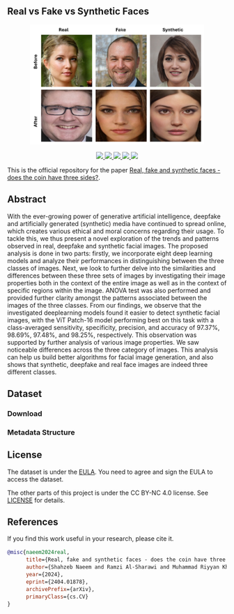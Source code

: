## Real vs Fake vs Synthetic Faces

<div align="center">
    <img src="assets/Fig7.png" width="400" height="275">
    <p></p>
</div>

<div align="center">
    <a href="https://github.com/snaeemm/RFS/issues">
        <img src="https://img.shields.io/github/issues/snaeemm/RFS?style=flat-square">
    </a>
    <a href="https://github.com/snaeemm/RFS/network/members">
        <img src="https://img.shields.io/github/forks/snaeemm/RFS?style=flat-square">
    </a>
    <a href="https://github.com/snaeemm/RFS/stargazers">
        <img src="https://img.shields.io/github/stars/snaeemm/RFS?style=flat-square">
    </a>
    <a href="https://github.com/snaeemm/RFS/blob/master/LICENSE">
        <img src="https://img.shields.io/badge/license-CC%20BY--NC%204.0-97ca00?style=flat-square">
    </a>
    <a href="https://arxiv.org/abs/2404.01878">
        <img src="https://img.shields.io/badge/arXiv-2404.01878-b31b1b.svg?style=flat-square">
    </a>
</div>

This is the official repository for the paper 
[Real, fake and synthetic faces - does the coin have three sides?](https://arxiv.org/abs/2404.01878).

## Abstract
With the ever-growing power of generative artificial
intelligence, deepfake and artificially generated (synthetic)
media have continued to spread online, which creates various
ethical and moral concerns regarding their usage. To tackle this,
we thus present a novel exploration of the trends and patterns
observed in real, deepfake and synthetic facial images. The
proposed analysis is done in two parts: firstly, we incorporate
eight deep learning models and analyze their performances
in distinguishing between the three classes of images. Next,
we look to further delve into the similarities and differences
between these three sets of images by investigating their image
properties both in the context of the entire image as well as in
the context of specific regions within the image. ANOVA test
was also performed and provided further clarity amongst the
patterns associated between the images of the three classes.
From our findings, we observe that the investigated deeplearning
models found it easier to detect synthetic facial images,
with the ViT Patch-16 model performing best on this task with
a class-averaged sensitivity, specificity, precision, and accuracy
of 97.37%, 98.69%, 97.48%, and 98.25%, respectively. This
observation was supported by further analysis of various image
properties. We saw noticeable differences across the three
category of images. This analysis can help us build better
algorithms for facial image generation, and also shows that
synthetic, deepfake and real face images are indeed three
different classes.

## Dataset

### Download

### Metadata Structure

## License

The dataset is under the [EULA](eula.pdf). You need to agree and sign the EULA to access the dataset.

The other parts of this project is under the CC BY-NC 4.0 license. See [LICENSE](LICENSE) for details.

## References

If you find this work useful in your research, please cite it.

```bibtex
@misc{naeem2024real,
      title={Real, fake and synthetic faces - does the coin have three sides?}, 
      author={Shahzeb Naeem and Ramzi Al-Sharawi and Muhammad Riyyan Khan and Usman Tariq and Abhinav Dhall and Hasan Al-Nashash},
      year={2024},
      eprint={2404.01878},
      archivePrefix={arXiv},
      primaryClass={cs.CV}
}
```
